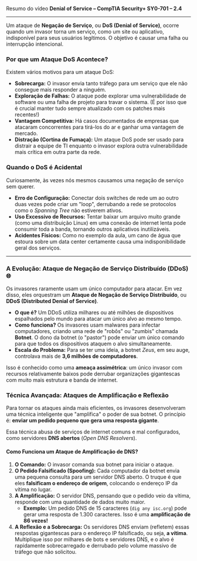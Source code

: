 Resumo do vídeo **Denial of Service – CompTIA Security+ SY0-701 – 2.4**

---

Um ataque de **Negação de Serviço**, ou **DoS (Denial of Service)**, ocorre quando um invasor torna um serviço, como um site ou aplicativo, indisponível para seus usuários legítimos. O objetivo é causar uma falha ou interrupção intencional.

### **Por que um Ataque DoS Acontece?**

Existem vários motivos para um ataque DoS:

* **Sobrecarga:** O invasor envia tanto tráfego para um serviço que ele não consegue mais responder a ninguém.
* **Exploração de Falhas:** O ataque pode explorar uma vulnerabilidade de software ou uma falha de projeto para travar o sistema. (É por isso que é crucial manter tudo sempre atualizado com os patches mais recentes!)
* **Vantagem Competitiva:** Há casos documentados de empresas que atacaram concorrentes para tirá-los do ar e ganhar uma vantagem de mercado.
* **Distração (Cortina de Fumaça):** Um ataque DoS pode ser usado para distrair a equipe de TI enquanto o invasor explora outra vulnerabilidade mais crítica em outra parte da rede.

### **Quando o DoS é Acidental**

Curiosamente, às vezes nós mesmos causamos uma negação de serviço sem querer.

* **Erro de Configuração:** Conectar dois switches de rede um ao outro duas vezes pode criar um "loop", derrubando a rede se protocolos como o *Spanning Tree* não estiverem ativos.
* **Uso Excessivo de Recursos:** Tentar baixar um arquivo muito grande (como uma distribuição Linux) em uma conexão de internet lenta pode consumir toda a banda, tornando outros aplicativos inutilizáveis.
* **Acidentes Físicos:** Como no exemplo da aula, um cano de água que estoura sobre um data center certamente causa uma indisponibilidade geral dos serviços.

---

### **A Evolução: Ataque de Negação de Serviço Distribuído (DDoS) 🌐**

Os invasores raramente usam um único computador para atacar. Em vez disso, eles orquestram um **Ataque de Negação de Serviço Distribuído**, ou **DDoS (Distributed Denial of Service)**.

* **O que é?** Um DDoS utiliza milhares ou até milhões de dispositivos espalhados pelo mundo para atacar um único alvo ao mesmo tempo.
* **Como funciona?** Os invasores usam malwares para infectar computadores, criando uma rede de "robôs" ou "zumbis" chamada **Botnet**. O dono da botnet (o "pastor") pode enviar um único comando para que todos os dispositivos ataquem o alvo simultaneamente.
* **Escala do Problema:** Para se ter uma ideia, a botnet *Zeus*, em seu auge, controlava mais de **3,6 milhões de computadores**.

Isso é conhecido como uma **ameaça assimétrica**: um único invasor com recursos relativamente baixos pode derrubar organizações gigantescas com muito mais estrutura e banda de internet.

### **Técnica Avançada: Ataques de Amplificação e Reflexão**

Para tornar os ataques ainda mais eficientes, os invasores desenvolveram uma técnica inteligente que "amplifica" o poder de sua botnet. O princípio é: **enviar um pedido pequeno que gera uma resposta gigante**.

Essa técnica abusa de serviços de internet comuns e mal configurados, como servidores **DNS abertos** (*Open DNS Resolvers*).

#### **Como Funciona um Ataque de Amplificação de DNS?**

1.  **O Comando:** O invasor comanda sua botnet para iniciar o ataque.
2.  **O Pedido Falsificado (Spoofing):** Cada computador da botnet envia uma pequena consulta para um servidor DNS aberto. O truque é que eles **falsificam o endereço de origem**, colocando o endereço IP da vítima no lugar.
3.  **A Amplificação:** O servidor DNS, pensando que o pedido veio da vítima, responde com uma quantidade de dados muito maior.
    * **Exemplo:** Um pedido DNS de 15 caracteres (`dig any isc.org`) pode gerar uma resposta de 1.300 caracteres. Isso é uma **amplificação de 86 vezes!**
4.  **A Reflexão e a Sobrecarga:** Os servidores DNS enviam (refletem) essas respostas gigantescas para o endereço IP falsificado, ou seja, **a vítima**. Multiplique isso por milhares de bots e servidores DNS, e o alvo é rapidamente sobrecarregado e derrubado pelo volume massivo de tráfego que não solicitou.